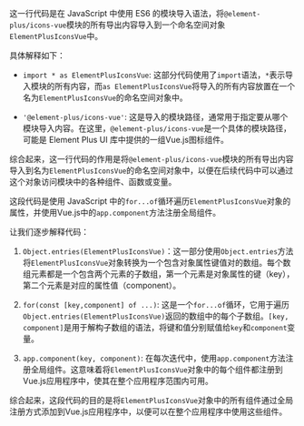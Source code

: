 这一行代码是在 JavaScript 中使用 ES6 的模块导入语法，将`@element-plus/icons-vue`模块的所有导出内容导入到一个命名空间对象`ElementPlusIconsVue`中。

具体解释如下：

- `import * as ElementPlusIconsVue`: 这部分代码使用了`import`语法，`*`表示导入模块的所有内容，而`as ElementPlusIconsVue`将导入的所有内容放置在一个名为`ElementPlusIconsVue`的命名空间对象中。

- `'@element-plus/icons-vue'`: 这是导入的模块路径，通常用于指定要从哪个模块导入内容。在这里，`@element-plus/icons-vue`是一个具体的模块路径，可能是 Element Plus UI 库中提供的一组Vue.js图标组件。

综合起来，这一行代码的作用是将`@element-plus/icons-vue`模块的所有导出内容导入到名为`ElementPlusIconsVue`的命名空间对象中，以便在后续代码中可以通过这个对象访问模块中的各种组件、函数或变量。


这段代码是使用 JavaScript 中的`for...of`循环遍历`ElementPlusIconsVue`对象的属性，并使用Vue.js中的`app.component`方法注册全局组件。

让我们逐步解释代码：

1. `Object.entries(ElementPlusIconsVue)`：这一部分使用`Object.entries`方法将`ElementPlusIconsVue`对象转换为一个包含对象属性键值对的数组。每个数组元素都是一个包含两个元素的子数组，第一个元素是对象属性的键（key），第二个元素是对应的属性值（component）。

2. `for(const [key,component] of ...)`: 这是一个`for...of`循环，它用于遍历`Object.entries(ElementPlusIconsVue)`返回的数组中的每个子数组。`[key, component]`是用于解构子数组的语法，将键和值分别赋值给`key`和`component`变量。

3. `app.component(key, component)`: 在每次迭代中，使用`app.component`方法注册全局组件。这意味着将`ElementPlusIconsVue`对象中的每个组件都注册到Vue.js应用程序中，使其在整个应用程序范围内可用。

综合起来，这段代码的目的是将`ElementPlusIconsVue`对象中的所有组件通过全局注册方式添加到Vue.js应用程序中，以便可以在整个应用程序中使用这些组件。